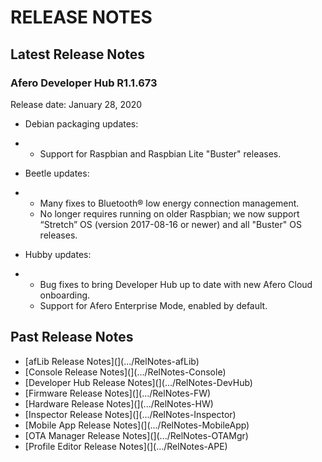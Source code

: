 # RELEASE NOTES

## Latest Release Notes

### Afero Developer Hub R1.1.673

Release date: January 28, 2020

- Debian packaging updates:

- - Support for Raspbian and Raspbian Lite "Buster" releases.

- Beetle updates:

- - Many fixes to Bluetooth® low energy connection management.
  - No longer requires running on older Raspbian; we now support “Stretch” OS (version 2017-08-16 or newer) and all "Buster" OS releases.

- Hubby updates:

- - Bug fixes to bring Developer Hub up to date with new Afero Cloud onboarding.
  - Support for Afero Enterprise Mode, enabled by default.

## Past Release Notes

- [afLib Release Notes](](.../RelNotes-afLib)
- [Console Release Notes](](.../RelNotes-Console)
- [Developer Hub Release Notes](](.../RelNotes-DevHub)
- [Firmware Release Notes](](.../RelNotes-FW)
- [Hardware Release Notes](](.../RelNotes-HW)
- [Inspector Release Notes](](.../RelNotes-Inspector)
- [Mobile App Release Notes](](.../RelNotes-MobileApp)
- [OTA Manager Release Notes](](.../RelNotes-OTAMgr)
- [Profile Editor Release Notes](](.../RelNotes-APE)